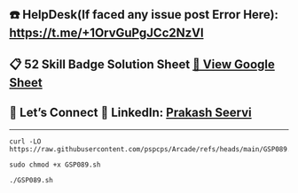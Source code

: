 ## ☎️ HelpDesk(If faced any issue post Error Here): https://t.me/+1OrvGuPgJCc2NzVl

## 📋 52 Skill Badge Solution Sheet [📄 View Google Sheet](https://docs.google.com/spreadsheets/d/1UY1yh_xCRGealyBqSAejjkBSdgjqEj5M_XIQmveGJnU/edit?gid=0#gid=0)


## 🔗 Let’s Connect 👤 **LinkedIn**: [Prakash Seervi](https://www.linkedin.com/in/prakashseervi63/)


---


```
curl -LO https://raw.githubusercontent.com/pspcps/Arcade/refs/heads/main/GSP089.sh

sudo chmod +x GSP089.sh

./GSP089.sh
```